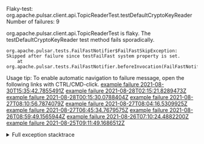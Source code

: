         
Flaky-test: org.apache.pulsar.client.api.TopicReaderTest.testDefaultCryptoKeyReader
Number of failures: 9

org.apache.pulsar.client.api.TopicReaderTest is flaky. The testDefaultCryptoKeyReader test method fails sporadically.

```
org.apache.pulsar.tests.FailFastNotifier$FailFastSkipException: Skipped after failure since testFailFast system property is set.
	at org.apache.pulsar.tests.FailFastNotifier.beforeInvocation(FailFastNotifier.java:88)

```

Usage tip: To enable automatic navigation to failure message, open the following links with CTRL/CMD-click.
[example failure 2021-08-30T15:35:42.7855491Z](https://github.com/apache/pulsar/runs/3463119398?check_suite_focus=true#step:9:3743)
[example failure 2021-08-28T02:15:21.8289473Z](https://github.com/apache/pulsar/runs/3448473880?check_suite_focus=true#step:9:2740)
[example failure 2021-08-28T00:15:30.0788404Z](https://github.com/apache/pulsar/runs/3447917315?check_suite_focus=true#step:9:2108)
[example failure 2021-08-27T08:10:56.7874079Z](https://github.com/apache/pulsar/runs/3440980370?check_suite_focus=true#step:9:2807)
[example failure 2021-08-27T08:04:16.5309925Z](https://github.com/apache/pulsar/runs/3440855241?check_suite_focus=true#step:9:2732)
[example failure 2021-08-27T06:45:34.7679575Z](https://github.com/apache/pulsar/runs/3440411158?check_suite_focus=true#step:9:2733)
[example failure 2021-08-26T08:59:49.1565944Z](https://github.com/apache/pulsar/runs/3430539961?check_suite_focus=true#step:9:3442)
[example failure 2021-08-26T07:10:24.4882200Z](https://github.com/apache/pulsar/runs/3429892136?check_suite_focus=true#step:9:2794)
[example failure 2021-08-25T09:11:49.1686512Z](https://github.com/apache/pulsar/runs/3420085427?check_suite_focus=true#step:10:2700)


<details>
<summary>Full exception stacktrace</summary>
<code><pre>
org.apache.pulsar.tests.FailFastNotifier$FailFastSkipException: Skipped after failure since testFailFast system property is set.
	at org.apache.pulsar.tests.FailFastNotifier.beforeInvocation(FailFastNotifier.java:88)

</pre></code>
</details>


